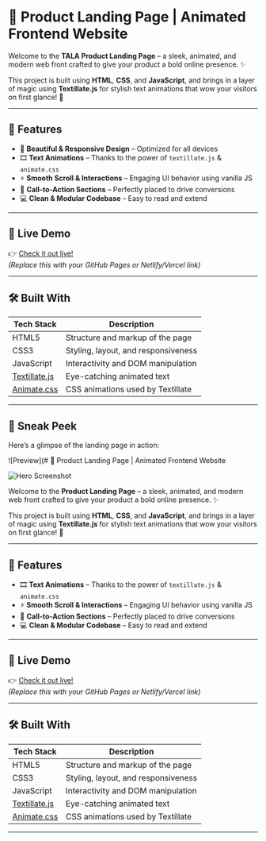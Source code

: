 # 🚀 Product Landing Page | Animated Frontend Website



Welcome to the **TALA Product Landing Page** – a sleek, animated, and modern web front crafted to give your product a bold online presence. ✨

This project is built using **HTML**, **CSS**, and **JavaScript**, and brings in a layer of magic using **Textillate.js** for stylish text animations that wow your visitors on first glance! 💫

---

## 🌟 Features

- 🎨 **Beautiful & Responsive Design** – Optimized for all devices
- 🎞️ **Text Animations** – Thanks to the power of `textillate.js` & `animate.css`
- ⚡ **Smooth Scroll & Interactions** – Engaging UI behavior using vanilla JS
- 🎯 **Call-to-Action Sections** – Perfectly placed to drive conversions
- 💻 **Clean & Modular Codebase** – Easy to read and extend

---

## 🔗 Live Demo

👉 [Check it out live!](https://your-live-demo-link.com)  
*(Replace this with your GitHub Pages or Netlify/Vercel link)*

---

## 🛠️ Built With

| Tech Stack | Description |
|------------|-------------|
| HTML5      | Structure and markup of the page |
| CSS3       | Styling, layout, and responsiveness |
| JavaScript | Interactivity and DOM manipulation |
| [Textillate.js](https://textillate.js.org/) | Eye-catching animated text |
| [Animate.css](https://animate.style/) | CSS animations used by Textillate |

---

## 📸 Sneak Peek

Here’s a glimpse of the landing page in action:

![Preview](# 🚀 Product Landing Page | Animated Frontend Website

![Hero Screenshot](https://your-screenshot-link-here) <!-- Replace with actual image link -->

Welcome to the **Product Landing Page** – a sleek, animated, and modern web front crafted to give your product a bold online presence. ✨

This project is built using **HTML**, **CSS**, and **JavaScript**, and brings in a layer of magic using **Textillate.js** for stylish text animations that wow your visitors on first glance! 💫

---

## 🌟 Features


- 🎞️ **Text Animations** – Thanks to the power of `textillate.js` & `animate.css`
- ⚡ **Smooth Scroll & Interactions** – Engaging UI behavior using vanilla JS
- 🎯 **Call-to-Action Sections** – Perfectly placed to drive conversions
- 💻 **Clean & Modular Codebase** – Easy to read and extend

---

## 🔗 Live Demo

👉 [Check it out live!](https://codewithnaksh.github.io/tala/)  
*(Replace this with your GitHub Pages or Netlify/Vercel link)*

---

## 🛠️ Built With

| Tech Stack | Description |
|------------|-------------|
| HTML5      | Structure and markup of the page |
| CSS3       | Styling, layout, and responsiveness |
| JavaScript | Interactivity and DOM manipulation |
| [Textillate.js](https://textillate.js.org/) | Eye-catching animated text |
| [Animate.css](https://animate.style/) | CSS animations used by Textillate |

---




